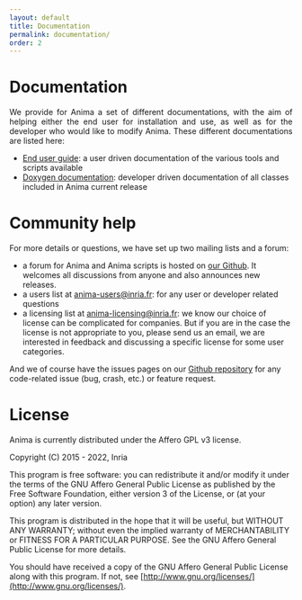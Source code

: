 ```yaml
---
layout: default
title: Documentation
permalink: documentation/
order: 2
---
```


# Documentation

<p align="justify">
We provide for Anima a set of different documentations, with the aim of helping either the end user for installation and use, as well as for the developer who would like to modify Anima. These different documentations are listed here:
</p>

<ul>
	<li><a href="http://anima.rtfd.io/">End user guide</a>: a user driven documentation of the various tools and scripts available</li>
	<li><a href="{{ site.base-url }}doxygen/classes.html">Doxygen documentation</a>: developer driven documentation of all classes included in Anima current release</li>
</ul>

# Community help

For more details or questions, we have set up two mailing lists and a forum:

* a forum for Anima and Anima scripts is hosted on [our Github](https://github.com/Inria-Empenn/Anima-Public/discussions). It welcomes all discussions from anyone and also announces new releases.
* a users list at <a href="mailto:anima-users[AT]inria.fr">anima-users@inria.fr</a>: for any user or developer related questions
* a licensing list at <a href="mailto:anima-licensing[AT]inria.fr">anima-licensing@inria.fr</a>: we know our choice of license can be complicated for companies. But if you are in the case the license is not appropriate to you, please send us an email, we are interested in feedback and discussing a specific license for some user categories.

And we of course have the issues pages on our [Github repository](https://github.com/Inria-Empenn/Anima-Public/issues) for any code-related issue (bug, crash, etc.) or feature request.

# License

Anima is currently distributed under the Affero GPL v3 license.

Copyright (C) 2015 - 2022, Inria

This program is free software: you can redistribute it and/or modify
it under the terms of the GNU Affero General Public License as
published by the Free Software Foundation, either version 3 of the
License, or (at your option) any later version.

This program is distributed in the hope that it will be useful,
but WITHOUT ANY WARRANTY; without even the implied warranty of
MERCHANTABILITY or FITNESS FOR A PARTICULAR PURPOSE. See the
GNU Affero General Public License for more details.

You should have received a copy of the GNU Affero General Public License
along with this program. If not, see [http://www.gnu.org/licenses/](http://www.gnu.org/licenses/).
